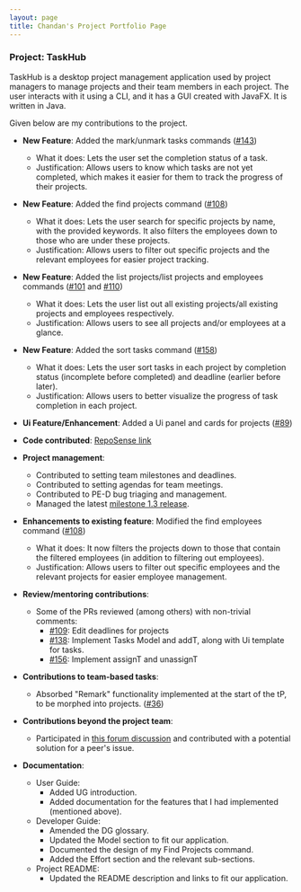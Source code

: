 ```yaml
---
layout: page
title: Chandan's Project Portfolio Page
---
```


### Project: TaskHub

TaskHub is a desktop project management application used by project managers to manage projects and their team members in each project. The user interacts with it using a CLI, and it has a GUI created with JavaFX. It is written in Java.

Given below are my contributions to the project. 

* **New Feature**: Added the mark/unmark tasks commands ([\#143](https://github.com/AY2324S1-CS2103T-T08-3/tp/pull/143))
  * What it does: Lets the user set the completion status of a task.
  * Justification: Allows users to know which tasks are not yet completed, which makes it easier for them to track the progress of their projects.

* **New Feature**: Added the find projects command ([\#108](https://github.com/AY2324S1-CS2103T-T08-3/tp/pull/108))
  * What it does: Lets the user search for specific projects by name, with the provided keywords. It also filters the employees down to those who are under these projects.
  * Justification: Allows users to filter out specific projects and the relevant employees for easier project tracking.

* **New Feature**: Added the list projects/list projects and employees commands ([\#101](https://github.com/AY2324S1-CS2103T-T08-3/tp/pull/101) and [\#110](https://github.com/AY2324S1-CS2103T-T08-3/tp/pull/110))
  * What it does: Lets the user list out all existing projects/all existing projects and employees respectively.
  * Justification: Allows users to see all projects and/or employees at a glance.

* **New Feature**: Added the sort tasks command ([\#158](https://github.com/AY2324S1-CS2103T-T08-3/tp/pull/158))
  * What it does: Lets the user sort tasks in each project by completion status (incomplete before completed) and deadline (earlier before later).
  * Justification: Allows users to better visualize the progress of task completion in each project.

* **Ui Feature/Enhancement**: Added a Ui panel and cards for projects ([\#89](https://github.com/AY2324S1-CS2103T-T08-3/tp/pull/89))

* **Code contributed**: [RepoSense link](https://nus-cs2103-ay2324s1.github.io/tp-dashboard/?search=chandan8186&sort=groupTitle&sortWithin=title&timeframe=commit&mergegroup=&groupSelect=groupByRepos&breakdown=true&checkedFileTypes=docs~functional-code~test-code&since=2023-09-22)

* **Project management**:
  * Contributed to setting team milestones and deadlines.
  * Contributed to setting agendas for team meetings.
  * Contributed to PE-D bug triaging and management.
  * Managed the latest [milestone 1.3 release](https://github.com/AY2324S1-CS2103T-T08-3/tp/releases/tag/v1.3.2).

* **Enhancements to existing feature**: Modified the find employees command ([\#108](https://github.com/AY2324S1-CS2103T-T08-3/tp/pull/108))
  * What it does: It now filters the projects down to those that contain the filtered employees (in addition to filtering out employees).
  * Justification: Allows users to filter out specific employees and the relevant projects for easier employee management.

* **Review/mentoring contributions**:
  * Some of the PRs reviewed (among others) with non-trivial comments:
    * [\#109](https://github.com/AY2324S1-CS2103T-T08-3/tp/pull/109): Edit deadlines for projects
    * [\#138](https://github.com/AY2324S1-CS2103T-T08-3/tp/pull/138): Implement Tasks Model and addT, along with Ui template for tasks.
    * [\#156](https://github.com/AY2324S1-CS2103T-T08-3/tp/pull/156): Implement assignT and unassignT

* **Contributions to team-based tasks**:
  * Absorbed "Remark" functionality implemented at the start of the tP, to be morphed into projects. ([\#36](https://github.com/AY2324S1-CS2103T-T08-3/tp/pull/36))

* **Contributions beyond the project team**:
  * Participated in [this forum discussion](https://github.com/nus-cs2103-AY2324S1/forum/issues/42#issuecomment-1697139439) and contributed with a potential solution for a peer's issue.

* **Documentation**:
  * User Guide:
    * Added UG introduction.
    * Added documentation for the features that I had implemented (mentioned above).
  * Developer Guide:
    * Amended the DG glossary.
    * Updated the Model section to fit our application.
    * Documented the design of my Find Projects command.
    * Added the Effort section and the relevant sub-sections.
  * Project README:
    * Updated the README description and links to fit our application.


